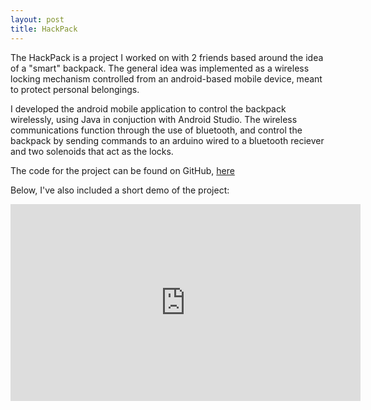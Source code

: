```yaml
---
layout: post
title: HackPack
---
```

The HackPack is a project I worked on with 2 friends based around the idea of a "smart" backpack. The general idea was implemented as a wireless locking mechanism controlled from an android-based mobile device, meant to protect personal belongings.

I developed the android mobile application to control the backpack wirelessly, using Java in conjuction with Android Studio. The wireless communications function through the use of bluetooth, and control the backpack by sending commands to an arduino wired to a bluetooth reciever and two solenoids that act as the locks.

The code for the project can be found on GitHub, [here](https://github.com/jviszlai/HackPack-Android-App)

Below, I've also included a short demo of the project:

<iframe width="560" height="315"
    src="https://www.youtube.com/embed/yHgMn390kyc" frameborder="0" allowfullscreen>
</iframe>